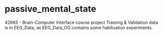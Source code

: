 # passive_mental_state
42665 - Brain-Computer Interface course project
Training & Validation data is in EEG_Data, as EEG_Data_OG contains some habituation experiments.
